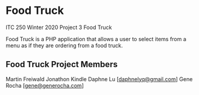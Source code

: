 # Food Truck

ITC 250 Winter 2020 Project 3 Food Truck

Food Truck is a PHP application that allows a user to select items from a menu as if they are ordering from a food truck.

## Food Truck Project Members

Martin Freiwald
Jonathon Kindle
Daphne Lu [daphnelyq@gmail.com]
Gene Rocha [gene@generocha.com]
